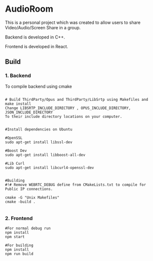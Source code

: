 # AudioRoom

This is a personal project which was created to allow users to share Video/Audio/Screen Share in a group.

Backend is developed in C++.

Frontend is developed in React.

## Build

### 1. Backend
To compile backend using cmake
```

# Build ThirdParty/Opus and ThirdParty/LibSrtp using Makefiles and make install
Change LIBSRTP_INCLUDE_DIRECTORY , OPUS_INCLUDE_DIRECTORY, JSON_INCLUDE_DIRECTORY 
To their include directory locations on your computer.


#Install dependencies on Ubuntu

#OpenSSL
sudo apt-get install libssl-dev

#Boost Dev
sudo apt-get install libboost-all-dev

#Lib Curl
sudo apt-get install libcurl4-openssl-dev


#Building
#!# Remove WEBRTC_DEBUG define from CMakeLists.txt to compile for Public IP connections.

cmake -G "Unix Makefiles" 
cmake -build .


```
### 2. Frontend

```
#For normal debug run
npm install
npm start

#For building
npm install 
npm run build

```
